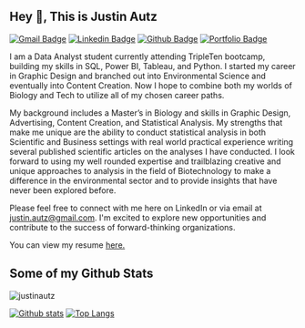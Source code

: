 ## Hey 👋, This is Justin Autz
[![Gmail Badge](https://img.shields.io/badge/-justin.autz@gmail.com-c14438?style=flat&logo=Gmail&logoColor=white&link=mailto:justin.autz@gmail.com)](mailto:justin.autz@gmail.com) 
[![Linkedin Badge](https://img.shields.io/badge/-justinautz-0072b1?style=flat&logo=Linkedin&logoColor=white&link=https://www.linkedin.com/in/justinautz/)](https://www.linkedin.com/in/justinautz/) [![Github Badge](https://img.shields.io/badge/-justinautz-grey?style=flat&logo=github&logoColor=white&link=https://github.com/justinautz/)](https://www.github.com/justinautz/) [![Portfolio Badge](https://img.shields.io/badge/portfolio-web-blue?style=flat&link=https://github.com/justinautz/)](https://github.com/justinautz/) <p align='left'>I am a Data Analyst student currently attending TripleTen bootcamp, building my skills in SQL, Power BI, Tableau, and Python. I started my career in Graphic Design and branched out into Environmental Science and eventually into Content Creation. Now I hope to combine both my worlds of Biology and Tech to utilize all of my chosen career paths. 

My background includes a Master’s in Biology and skills in Graphic Design, Advertising, Content Creation, and Statistical Analysis. My strengths that make me unique are the ability to conduct statistical analysis in both Scientific and Business settings with real world practical experience writing several published scientific articles on the analyses I have conducted. I look forward to using my well rounded expertise and trailblazing creative and unique approaches to analysis in the field of Biotechnology to make a difference in the environmental sector and to provide insights that have never been explored before.

Please feel free to connect with me here on LinkedIn or via email at justin.autz@gmail.com. I'm excited to explore new opportunities and contribute to the success of forward-thinking organizations.</p><p align='left'> You can view my resume <a href='https://docs.google.com/document/d/1ptLLxwc3z2mYW0hRklvE9QzPWqVLOOQS/edit ' target=_blank><u>here</u>.</a></p>
## Some of my Github Stats
<p align=left> <img src=https://komarev.com/ghpvc/?username=justinautz alt=justinautz /> </p>

[![Github stats](https://github-readme-stats.vercel.app/api?username=justinautz&show_icons=true&include_all_commits=true)](https://github.com/justinautz/github-readme-stats)
[![Top Langs](https://github-readme-stats.vercel.app/api/top-langs/?username=justinautz&layout=compact)](https://github.com/justinautz/github-readme-stats)
